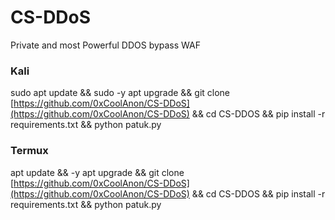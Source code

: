 # CS-DDoS
Private and most Powerful DDOS bypass WAF



### Kali
sudo apt update && sudo -y apt upgrade && git clone [https://github.com/0xCoolAnon/CS-DDoS](https://github.com/0xCoolAnon/CS-DDoS) && cd CS-DDOS && pip install -r requirements.txt && python patuk.py

### Termux
apt update && -y apt upgrade && git clone [https://github.com/0xCoolAnon/CS-DDoS](https://github.com/0xCoolAnon/CS-DDoS) && cd CS-DDOS && pip install -r requirements.txt && python patuk.py

